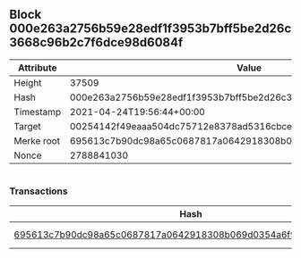 ## Block 000e263a2756b59e28edf1f3953b7bff5be2d26c3668c96b2c7f6dce98d6084f

Attribute | Value
--- | ---
Height | 37509
Hash | 000e263a2756b59e28edf1f3953b7bff5be2d26c3668c96b2c7f6dce98d6084f
Timestamp | 2021-04-24T19:56:44+00:00
Target | 00254142f49eaaa504dc75712e8378ad5316cbcead634704b3734b6271167cc4
Merke root | 695613c7b90dc98a65c0687817a0642918308b069d0354a6f9eff24785fc24d7
Nonce | 2788841030

```

```

### Transactions

Hash | Amount
--- | ---
[695613c7b90dc98a65c0687817a0642918308b069d0354a6f9eff24785fc24d7](695613c7b90dc98a65c0687817a0642918308b069d0354a6f9eff24785fc24d7.md) | 10.00000000 SKEPTI 
